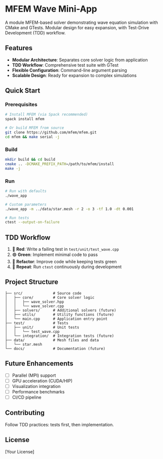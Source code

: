 # MFEM Wave Mini-App

A module MFEM-based solver demonstrating wave equation simulation with CMake and GTests.
Modular design for easy expansion, with Test-Drive Development (TDD) workflow.

## Features
- **Modular Architecture**: Separates core solver logic from application
- **TDD Workflow**: Comprehensive test suite with GTest
- **Flexible Configuration**: Command-line argument parsing
- **Scalable Design**: Ready for expansion to complex simulations

## Quick Start

### Prerequisites
```bash
# Install MFEM (via Spack recommended)
spack install mfem

# Or build MFEM from source
git clone https://github.com/mfem/mfem.git
cd mfem && make serial -j
```

### Build
```bash
mkdir build && cd build
cmake .. -DCMAKE_PREFIX_PATH=/path/to/mfem/install
make -j
```

### Run
```bash
# Run with defaults
./wave_app

# Custom parameters
./wave_app -m ../data/star.mesh -r 2 -o 3 -tf 1.0 -dt 0.001

# Run tests
ctest --output-on-failure
```

## TDD Workflow
1. 🔴 **Red**: Write a failing test in `test/unit/test_wave.cpp`
2. 🟢 **Green**: Implement minimal code to pass
3. 🔵 **Refactor**: Improve code while keeping tests green
4. 🔄 **Repeat**: Run `ctest` continuously during development


## Project Structure
```
├── src/              # Source code
│   ├── core/         # Core solver logic
│   │   ├── wave_solver.hpp
│   │   └── wave_solver.cpp
│   ├── solvers/      # Additional solvers (future)
│   ├── utils/        # Utility functions (future)
│   └── main.cpp      # Application entry point
├── test/             # Tests
│   ├── unit/         # Unit tests
│   │   └── test_wave.cpp
│   └── integration/  # Integration tests (future)
├── data/             # Mesh files and data
│   └── star.mesh
└── docs/             # Documentation (future)
```

## Future Enhancements
- [ ] Parallel (MPI) support
- [ ] GPU acceleration (CUDA/HIP)
- [ ] Visualization integration
- [ ] Performance benchmarks
- [ ] CI/CD pipeline

## Contributing
Follow TDD practices: tests first, then implementation.

## License
[Your License]